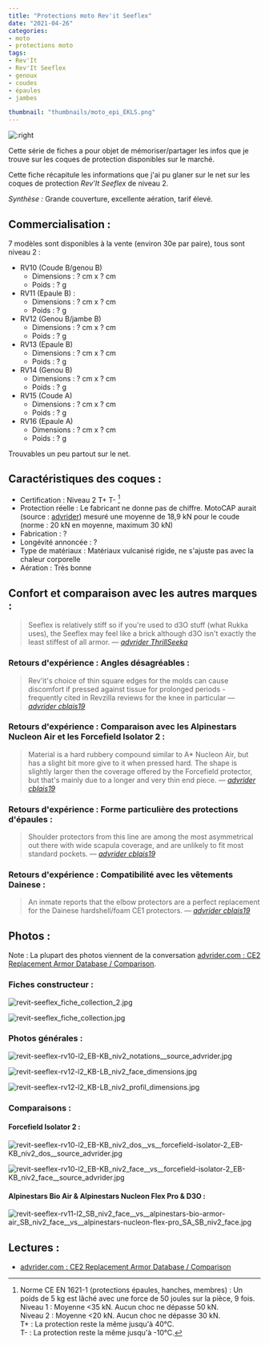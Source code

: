 ```yaml
---
title: "Protections moto Rev'it Seeflex"
date: "2021-04-26"
categories:
- moto
- protections moto
tags:
- Rev'It
- Rev'It Seeflex
- genoux
- coudes
- épaules
- jambes

thumbnail: "thumbnails/moto_epi_EKLS.png"
---
```



![:right](revit-seeflex-rv10-l2_EB-KB_niv2_face__vs__forcefield-isolator-2_EB-KB_niv2_face__source_advrider.jpg)

Cette série de fiches a pour objet de mémoriser/partager les infos que je trouve sur les coques de protection disponibles sur le marché.

Cette fiche récapitule les informations que j'ai pu glaner sur le net sur les coques de protection _Rev'It Seeflex_ de niveau 2.

_Synthèse :_ Grande couverture, excellente aération, tarif élevé.


Commercialisation :
-------------------

7 modèles sont disponibles à la vente (environ 30e par paire), tous sont niveau 2 :

- RV10 (Coude B/genou B)
    - Dimensions : ? cm x ? cm
    - Poids : ? g
- RV11 (Epaule B) :
    - Dimensions : ? cm x ? cm
    - Poids : ? g
- RV12 (Genou B/jambe B)
    - Dimensions : ? cm x ? cm
    - Poids : ? g
- RV13 (Epaule B)
    - Dimensions : ? cm x ? cm
    - Poids : ? g
- RV14 (Genou B)
    - Dimensions : ? cm x ? cm
    - Poids : ? g
- RV15 (Coude A)
    - Dimensions : ? cm x ? cm
    - Poids : ? g
- RV16 (Epaule A)
    - Dimensions : ? cm x ? cm
    - Poids : ? g


Trouvables un peu partout sur le net.

Caractéristiques des coques :
-----------------------------

- Certification : Niveau 2 T+ T- [^1]
- Protection réelle : Le fabricant ne donne pas de chiffre. MotoCAP aurait (source : [advrider](https://advrider.com/f/threads/ce2-replacement-armor-database-comparison.1466522/)) mesuré une moyenne de 18,9 kN pour le coude (norme : 20 kN en moyenne, maximum 30 kN)
- Fabrication : ?
- Longévité annoncée : ?
- Type de matériaux : Matériaux vulcanisé rigide, ne s'ajuste pas avec la chaleur corporelle
- Aération : Très bonne


Confort et comparaison avec les autres marques : 
------------------------------------------------

> Seeflex is relatively stiff so if you're used to d3O stuff (what Rukka uses), the Seeflex may feel like a brick although d3O isn't exactly the least stiffest of all armor.
> — <cite>[advrider ThrillSeeka](https://advrider.com/f/threads/armor-upgrade-for-rukka.1464303/#post-40753844)

### Retours d'expérience : Angles désagréables :

> Rev'it's choice of thin square edges for the molds can cause discomfort if pressed against tissue for prolonged periods - frequently cited in Revzilla reviews for the knee in particular
> — <cite>[advrider cblais19](https://advrider.com/f/threads/ce2-replacement-armor-database-comparison.1466522/page-4#post-40913774)</cite>

### Retours d'expérience : Comparaison avec les Alpinestars Nucleon Air et les Forcefield Isolator 2 :

> Material is a hard rubbery compound similar to A* Nucleon Air, but has a slight bit more give to it when pressed hard. The shape is slightly larger then the coverage offered by the Forcefield protector, but that's mainly due to a longer and very thin end piece. 
> — <cite>[advrider cblais19](https://advrider.com/f/threads/ce2-replacement-armor-database-comparison.1466522/page-4#post-40913774)</cite>
> 
### Retours d'expérience : Forme particulière des protections d'épaules :

> Shoulder protectors from this line are among the most asymmetrical out there with wide scapula coverage, and are unlikely to fit most standard pockets.
> — <cite>[advrider cblais19](https://advrider.com/f/threads/ce2-replacement-armor-database-comparison.1466522/page-4#post-40913774)</cite>
> 
### Retours d'expérience : Compatibilité avec les vêtements Dainese :

> An inmate reports that the elbow protectors are a perfect replacement for the Dainese hardshell/foam CE1 protectors.
> — <cite>[advrider cblais19](https://advrider.com/f/threads/ce2-replacement-armor-database-comparison.1466522/page-4#post-40913774)</cite>

Photos :
--------

Note : La plupart des photos viennent de la conversation [advrider.com : CE2 Replacement Armor Database / Comparison](https://advrider.com/f/threads/ce2-replacement-armor-database-comparison.1466522/).

### Fiches constructeur :

![revit-seeflex_fiche_collection_2.jpg](revit-seeflex_fiche_collection_2.jpg)

![revit-seeflex_fiche_collection.jpg](revit-seeflex_fiche_collection.jpg)


### Photos générales :

![revit-seeflex-rv10-l2_EB-KB_niv2_notations__source_advrider.jpg](revit-seeflex-rv10-l2_EB-KB_niv2_notations__source_advrider.jpg)

![revit-seeflex-rv12-l2_KB-LB_niv2_face_dimensions.jpg](revit-seeflex-rv12-l2_KB-LB_niv2_face_dimensions.jpg)

![revit-seeflex-rv12-l2_KB-LB_niv2_profil_dimensions.jpg](revit-seeflex-rv12-l2_KB-LB_niv2_profil_dimensions.jpg)


### Comparaisons :

#### Forcefield Isolator 2 :

![revit-seeflex-rv10-l2_EB-KB_niv2_dos__vs__forcefield-isolator-2_EB-KB_niv2_dos__source_advrider.jpg](revit-seeflex-rv10-l2_EB-KB_niv2_dos__vs__forcefield-isolator-2_EB-KB_niv2_dos__source_advrider.jpg)

![revit-seeflex-rv10-l2_EB-KB_niv2_face__vs__forcefield-isolator-2_EB-KB_niv2_face__source_advrider.jpg](revit-seeflex-rv10-l2_EB-KB_niv2_face__vs__forcefield-isolator-2_EB-KB_niv2_face__source_advrider.jpg)

#### Alpinestars Bio Air & Alpinestars Nucleon Flex Pro & D3O :

![revit-seeflex-rv11-l2_SB_niv2_face__vs__alpinestars-bio-armor-air_SB_niv2_face__vs__alpinestars-nucleon-flex-pro_SA_SB_niv2_face.jpg](revit-seeflex-rv11-l2_SB_niv2_face__vs__alpinestars-bio-armor-air_SB_niv2_face__vs__alpinestars-nucleon-flex-pro_SA_SB_niv2_face.jpg)

Lectures :
----------

- [advrider.com : CE2 Replacement Armor Database / Comparison](https://advrider.com/f/threads/ce2-replacement-armor-database-comparison.1466522/)

[^1]: Norme CE EN 1621-1 (protections épaules, hanches, membres) : Un poids de 5 kg est lâché avec une force de 50 joules sur la pièce, 9 fois.<br />
Niveau 1 : Moyenne <35 kN. Aucun choc ne dépasse 50 kN.<br />
Niveau 2 : Moyenne <20 kN. Aucun choc ne dépasse 30 kN.<br />
T+ : La protection reste la même jusqu'à 40°C.<br />
T- : La protection reste la même jusqu'à -10°C.

